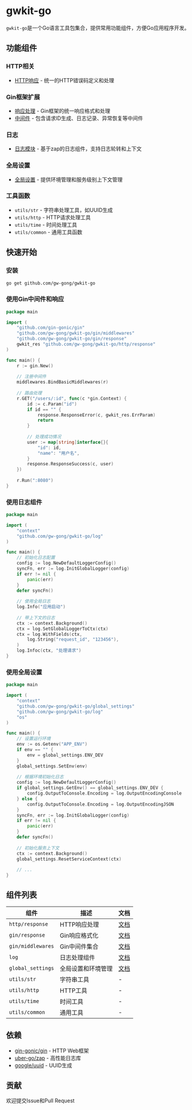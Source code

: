 # gwkit-go

`gwkit-go`是一个Go语言工具包集合，提供常用功能组件，方便Go应用程序开发。

## 功能组件

### HTTP相关

- [HTTP响应](http/response/README.md) - 统一的HTTP错误码定义和处理

### Gin框架扩展

- [响应处理](gin/response/README.md) - Gin框架的统一响应格式和处理
- [中间件](gin/middlewares/README.md) - 包含请求ID生成、日志记录、异常恢复等中间件

### 日志

- [日志模块](log/README.md) - 基于zap的日志组件，支持日志轮转和上下文

### 全局设置

- [全局设置](global_settings/README.md) - 提供环境管理和服务级别上下文管理

### 工具函数

- `utils/str` - 字符串处理工具，如UUID生成
- `utils/http` - HTTP请求处理工具
- `utils/time` - 时间处理工具
- `utils/common` - 通用工具函数

## 快速开始

### 安装

```bash
go get github.com/gw-gong/gwkit-go
```

### 使用Gin中间件和响应

```go
package main

import (
	"github.com/gin-gonic/gin"
	"github.com/gw-gong/gwkit-go/gin/middlewares"
	"github.com/gw-gong/gwkit-go/gin/response"
	gwkit_res "github.com/gw-gong/gwkit-go/http/response"
)

func main() {
	r := gin.New()
	
	// 注册中间件
	middlewares.BindBasicMiddlewares(r)
	
	// 路由处理
	r.GET("/users/:id", func(c *gin.Context) {
		id := c.Param("id")
		if id == "" {
			response.ResponseError(c, gwkit_res.ErrParam)
			return
		}
		
		// 处理成功情况
		user := map[string]interface{}{
			"id": id,
			"name": "用户名",
		}
		response.ResponseSuccess(c, user)
	})
	
	r.Run(":8080")
}
```

### 使用日志组件

```go
package main

import (
	"context"
	"github.com/gw-gong/gwkit-go/log"
)

func main() {
	// 初始化日志配置
	config := log.NewDefaultLoggerConfig()
	syncFn, err := log.InitGlobalLogger(config)
	if err != nil {
		panic(err)
	}
	defer syncFn()
	
	// 使用全局日志
	log.Info("应用启动")
	
	// 带上下文的日志
	ctx := context.Background()
	ctx = log.SetGlobalLoggerToCtx(ctx)
	ctx = log.WithFields(ctx, 
		log.String("request_id", "123456"),
	)
	log.Infoc(ctx, "处理请求")
}
```

### 使用全局设置

```go
package main

import (
	"context"
	"github.com/gw-gong/gwkit-go/global_settings"
	"github.com/gw-gong/gwkit-go/log"
	"os"
)

func main() {
	// 设置运行环境
	env := os.Getenv("APP_ENV")
	if env == "" {
		env = global_settings.ENV_DEV
	}
	global_settings.SetEnv(env)
	
	// 根据环境初始化日志
	config := log.NewDefaultLoggerConfig()
	if global_settings.GetEnv() == global_settings.ENV_DEV {
		config.OutputToConsole.Encoding = log.OutputEncodingConsole
	} else {
		config.OutputToConsole.Encoding = log.OutputEncodingJSON
	}
	syncFn, err := log.InitGlobalLogger(config)
	if err != nil {
		panic(err)
	}
	defer syncFn()
	
	// 初始化服务上下文
	ctx := context.Background()
	global_settings.ResetServiceContext(ctx)
	
	// ...
}
```

## 组件列表

| 组件 | 描述 | 文档 |
|------|------|------|
| `http/response` | HTTP响应处理 | [文档](http/response/README.md) |
| `gin/response` | Gin响应格式化 | [文档](gin/response/README.md) |
| `gin/middlewares` | Gin中间件集合 | [文档](gin/middlewares/README.md) |
| `log` | 日志处理组件 | [文档](log/README.md) |
| `global_settings` | 全局设置和环境管理 | [文档](global_settings/README.md) |
| `utils/str` | 字符串工具 | - |
| `utils/http` | HTTP工具 | - |
| `utils/time` | 时间工具 | - |
| `utils/common` | 通用工具 | - |

## 依赖

- [gin-gonic/gin](https://github.com/gin-gonic/gin) - HTTP Web框架
- [uber-go/zap](https://github.com/uber-go/zap) - 高性能日志库
- [google/uuid](https://github.com/google/uuid) - UUID生成

## 贡献

欢迎提交Issue和Pull Request